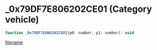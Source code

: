 # _0x79DF7E806202CE01 (Category vehicle)

```js
function _0x79DF7E806202CE01(p0: number, p1: number): void
```

[filename](_0x79DF7E806202CE01_m.md ':include')